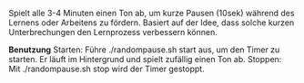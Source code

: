 Spielt alle 3-4 Minuten einen Ton ab, um kurze Pausen (10sek) während des Lernens oder Arbeitens zu fördern.
Basiert auf der Idee, dass solche kurzen Unterbrechungen den Lernprozess verbessern können.

**Benutzung**
Starten: Führe ./randompause.sh start aus, um den Timer zu starten. Er läuft im Hintergrund und spielt zufällig einen Ton ab.
Stoppen: Mit ./randompause.sh stop wird der Timer gestoppt.